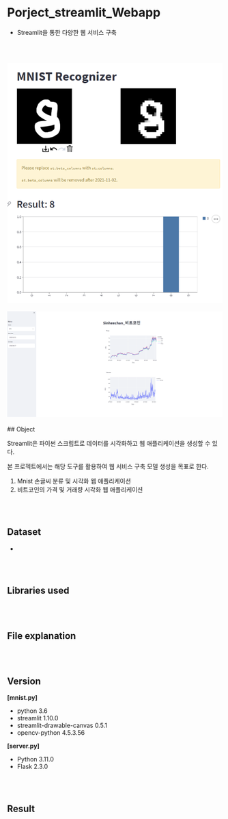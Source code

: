 # Porject_streamlit_Webapp

- Streamlit을 통한 다양한 웹 서비스 구축

<br /><br /> 

<img src="image/mnist_result.png">
<br /><br />
<img src="image/coin_result.png">
<br /><br /> 
## Object

Streamlit은 파이썬 스크립트로 데이터를 시각화하고 웹 애플리케이션을 생성할 수 있다.

본 프로젝트에서는 해당 도구를 활용하여 웹 서비스 구축 모델 생성을 목표로 한다.

1. Mnist 손글씨 분류 및 시각화 웹 애플리케이션
2. 비트코인의 가격 및 거래량 시각화 웹 애플리케이션

<br /><br /> 
## Dataset
- 

<br /><br /> 
## Libraries used

<br /><br /> 
## File explanation


<br /><br /> 
## Version

**[mnist.py]**
- python 3.6
- streamlit 1.10.0
- streamlit-drawable-canvas 0.5.1
- opencv-python 4.5.3.56

**[server.py]**
- Python 3.11.0
- Flask 2.3.0

<br /><br /> 
## Result

